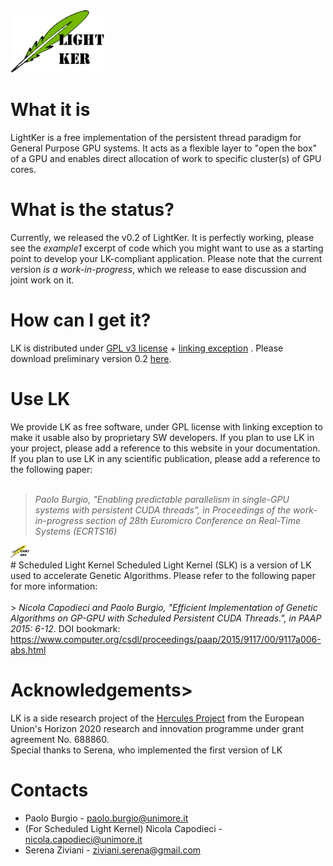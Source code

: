 
<img src="img/lk-cuda-logo.png" style="height:100px">

# What it is
LightKer is a free implementation of the persistent thread paradigm for  General Purpose GPU systems. It acts as a flexible layer to "open the box" of a GPU and enables 
direct allocation of work to specific cluster(s) of GPU cores.

# What is the status?
Currently, we released the v0.2 of LightKer. It is perfectly working, please see the <em>example1</em> excerpt of code which you might want to use as a starting point to develop your LK-compliant application.
Please note that the current version <i>is a work-in-progress</i>, which we release to ease discussion and joint work on it.

# How can I get it?
LK is distributed under <a href="https://www.gnu.org/licenses/gpl.html" target="_blank">GPL v3 license</a> + <a href="https://en.wikipedia.org/wiki/GPL_linking_exception">linking exception</a> .
Please download preliminary version 0.2 <a href="https://github.com/HiPeRT/LightKer" target="_blank">here</a>.

# Use LK
We provide LK as free software, under GPL license with linking exception to make it usable also by proprietary SW developers.
If you plan to use LK in your project, please add a reference to this website in your documentation. If you plan to use LK in any scientific publication, please add a reference to the following paper:
<br><br>
> <i>Paolo Burgio, "Enabling predictable parallelism in single-GPU systems with persistent CUDA threads", in Proceedings of the work-in-progress section of 28th Euromicro Conference on Real-Time Systems (ECRTS16)</i>

<img src="img/lk-ga-logo.png" style="height:20px">
<br/>
# Scheduled Light Kernel	
Scheduled Light Kernel (SLK) is a version of LK used to accelerate  Genetic Algorithms. Please refer to the following paper for more information:
<br><br>
> <i>Nicola Capodieci and Paolo Burgio, "Efficient Implementation of Genetic Algorithms on GP-GPU with Scheduled Persistent CUDA Threads.", in  PAAP 2015: 6-12</i>. DOI bookmark: <a href="https://www.computer.org/csdl/proceedings/paap/2015/9117/00/9117a006-abs.html" target="_blank">https://www.computer.org/csdl/proceedings/paap/2015/9117/00/9117a006-abs.html</a>
	
# Acknowledgements>
LK is a side research project of the <a href="http://hercules2020.eu/" target="_blank">Hercules Project</a> from the European Union's Horizon 2020 research and innovation programme under grant agreement No. 688860. 
<br>
Special thanks to Serena, who implemented the first version of LK

# Contacts
- Paolo Burgio - <a href="mailto:paolo.burgio@unimore.it">paolo.burgio@unimore.it</a><br>
- (For Scheduled Light Kernel) Nicola Capodieci - <a href="mailto:nicola.capodieci@unimore.it">nicola.capodieci@unimore.it</a><br>
- Serena Ziviani -  <a href="mailto:ziviani.serena@gmail.com">ziviani.serena@gmail.com</a><br>